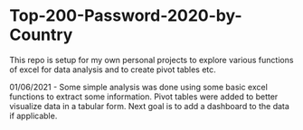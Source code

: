 # Top-200-Password-2020-by-Country

This repo is setup for my own personal projects to explore various functions of excel for data analysis and to create pivot tables etc.

01/06/2021 - Some simple analysis was done using some basic excel functions to extract some information. Pivot tables were added to better visualize data in a tabular form. Next goal is to add a dashboard to the data if applicable.

